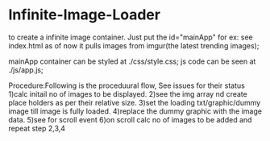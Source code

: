 # Infinite-Image-Loader

to create a infinite image container.
Just put the id="mainApp" for ex: see index.html
as of now it pulls images from imgur(the latest trending images);

mainApp container can be styled at ./css/style.css;
js code can be seen at ./js/app.js;

Procedure:Following is the proceduural flow, See issues for their status
1)calc initail no of images to be displayed.
2)see the img array nd create place holders as per their relative size.
3)set the loading txt/graphic/dummy image till image is fully loaded.
4)replace the dummy graphic with the image data.
5)see for scroll event
6)on scroll calc no of images to be added and repeat step 2,3,4

